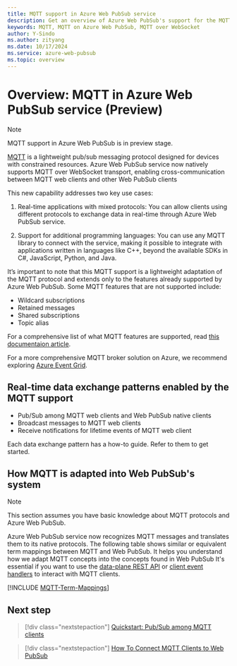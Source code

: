 ```yaml
---
title: MQTT support in Azure Web PubSub service
description: Get an overview of Azure Web PubSub's support for the MQTT protocols, understand typical use case scenarios of when to use MQTT in Azure Web PubSub, and learn the key benefits of MQTT in Azure Web PubSub.
keywords: MQTT, MQTT on Azure Web PubSub, MQTT over WebSocket
author: Y-Sindo
ms.author: zityang
ms.date: 10/17/2024
ms.service: azure-web-pubsub
ms.topic: overview
---
```

# Overview: MQTT in Azure Web PubSub service (Preview)

> [!NOTE]
> MQTT support in Azure Web PubSub is in preview stage.

[MQTT](https://mqtt.org/) is a lightweight pub/sub messaging protocol designed for devices with constrained resources. Azure Web PubSub service now natively supports MQTT over WebSocket transport, enabling cross-communication between MQTT web clients and other Web PubSub clients

This new capability addresses two key use cases: 

1. Real-time applications with mixed protocols: You can allow clients using different protocols to exchange data in real-time through Azure Web PubSub service. 

2. Support for additional programming languages: You can use any MQTT library to connect with the service, making it possible to integrate with applications written in languages like C++, beyond the available SDKs in C#, JavaScript, Python, and Java. 

It’s important to note that this MQTT support is a lightweight adaptation of the MQTT protocol and extends only to the features already supported by Azure Web PubSub. Some MQTT features that are not supported include: 

- Wildcard subscriptions 
- Retained messages 
- Shared subscriptions 
- Topic alias

For a comprehensive list of what MQTT features are supported, read [this documentaion article](./reference-mqtt-support-status.md). 

For a more comprehensive MQTT broker solution on Azure, we recommend exploring [Azure Event Grid](../event-grid/overview.md). 

## Real-time data exchange patterns enabled by the MQTT support
- Pub/Sub among MQTT web clients and Web PubSub native clients
- Broadcast messages to MQTT web clients
- Receive notifications for lifetime events of MQTT web client

Each data exchange pattern has a how-to guide. Refer to them to get started.

## How MQTT is adapted into Web PubSub's system

> [!NOTE]
> This section assumes you have basic knowledge about MQTT protocols and Azure Web PubSub. 

Azure Web PubSub service now recognizes MQTT messages and translates them to its native protocols. The following table shows similar or equivalent term mappings between MQTT and Web PubSub. It helps you understand how we adapt MQTT concepts into the concepts found in Web PubSub It's essential if you want to use the [data-plane REST API](./reference-rest-api-data-plane.md) or [client event handlers](./howto-develop-eventhandler.md) to interact with MQTT clients.

[!INCLUDE [MQTT-Term-Mappings](includes/mqtt-term-mappings.md)]

## Next step

> [!div class="nextstepaction"]
> [Quickstart: Pub/Sub among MQTT clients](./quickstarts-pubsub-among-mqtt-clients.md)

> [!div class="nextstepaction"]
> [How To Connect MQTT Clients to Web PubSub](./howto-connect-mqtt-websocket-client.md)
